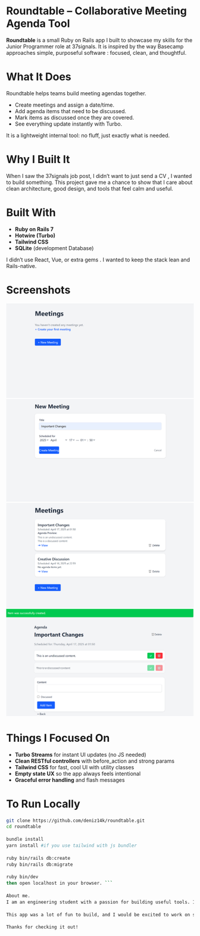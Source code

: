 # Roundtable – Collaborative Meeting Agenda Tool

**Roundtable** is a small Ruby on Rails app I built to showcase my skills for the Junior Programmer role at 37signals. It is inspired by the way Basecamp approaches simple, purposeful software : focused, clean, and thoughtful.

# What It Does

Roundtable helps teams build meeting agendas together.

- Create meetings and assign a date/time.
- Add agenda items that need to be discussed.
- Mark items as discussed once they are covered.
- See everything update instantly with Turbo. 

It is a lightweight internal tool: no fluff, just exactly what is needed.

# Why I Built It

When I saw the 37signals job post, I didn’t want to just send a CV , I wanted to build something. This project gave me a chance to show that I care about clean architecture, good design, and tools that feel calm and useful.

# Built With

- **Ruby on Rails 7**
- **Hotwire (Turbo)**
- **Tailwind CSS**
- **SQLite** (development Database)

I didn’t use React, Vue, or extra gems . I wanted to keep the stack lean and Rails-native.

# Screenshots
![First, the empty index page look like this :](screenshots/MeetingsIndexBlank.png) 
![New Meeting Creation](screenshots/NewMeeting.png)
![Meetings list with agenda preview](screenshots/MeetingsIndex.png)  
![Single meeting with live agenda management](screenshots/MeetingShow.png)

# Things I Focused On

- **Turbo Streams** for instant UI updates (no JS needed)
- **Clean RESTful controllers** with before_action and strong params
- **Tailwind CSS** for fast, cool UI with utility classes
- **Empty state UX** so the app always feels intentional
- **Graceful error handling** and flash messages

 # To Run Locally

```bash
git clone https://github.com/deniz14k/roundtable.git
cd roundtable

bundle install
yarn install #if you use tailwind with js bundler

ruby bin/rails db:create
ruby bin/rails db:migrate

ruby bin/dev
then open localhost in your browser. ```

About me. 
I am an engineering student with a passion for building useful tools. I love projects that stay small on purpose and help people get work done without getting in the way.

This app was a lot of fun to build, and I would be excited to work on similar tools at 37signals or anywhere that shares those values.

Thanks for checking it out!
